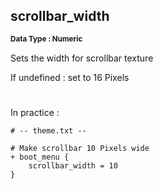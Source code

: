 ## scrollbar_width
<b> <sup> Data Type : Numeric </sup> </b>

Sets the width for scrollbar texture

If undefined : set to 16 Pixels
#
In practice :

```
# -- theme.txt --

# Make scrollbar 10 Pixels wide
+ boot_menu {
	scrollbar_width = 10
}
```